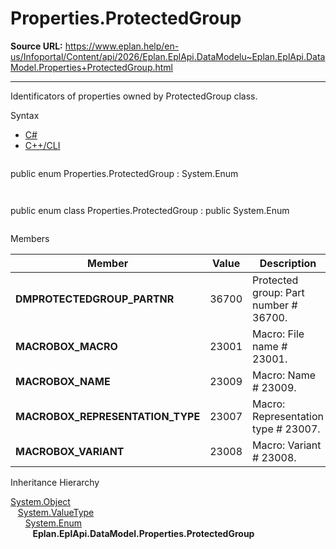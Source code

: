 # Properties.ProtectedGroup

**Source URL:** https://www.eplan.help/en-us/Infoportal/Content/api/2026/Eplan.EplApi.DataModelu~Eplan.EplApi.DataModel.Properties+ProtectedGroup.html

---

Identificators of properties owned by ProtectedGroup class.

Syntax

- [C#](#i-syntax-CS)
- [C++/CLI](#i-syntax-CPP2005)

```
```
public enum Properties.ProtectedGroup : System.Enum
```
```

```
```
public enum class Properties.ProtectedGroup : public System.Enum
```
```

Members

| Member | Value | Description |
| --- | --- | --- |
| **DMPROTECTEDGROUP\_PARTNR** | 36700 | Protected group: Part number # 36700. |
| **MACROBOX\_MACRO** | 23001 | Macro: File name # 23001. |
| **MACROBOX\_NAME** | 23009 | Macro: Name # 23009. |
| **MACROBOX\_REPRESENTATION\_TYPE** | 23007 | Macro: Representation type # 23007. |
| **MACROBOX\_VARIANT** | 23008 | Macro: Variant # 23008. |

Inheritance Hierarchy

[System.Object](#)  
   [System.ValueType](#)  
      [System.Enum](#)  
         **Eplan.EplApi.DataModel.Properties.ProtectedGroup**
